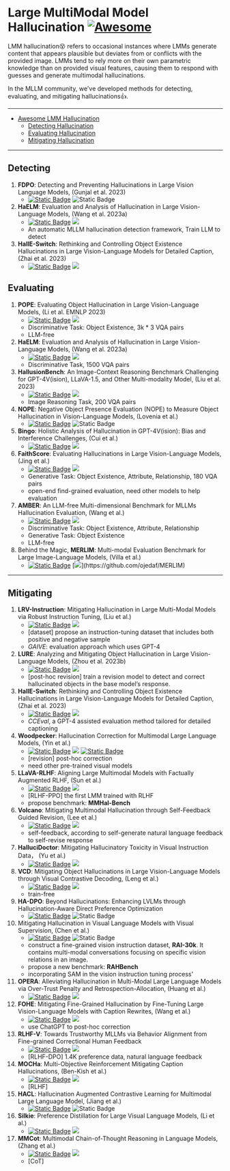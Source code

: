 # Large MultiModal Model Hallucination [![Awesome](https://cdn.rawgit.com/sindresorhus/awesome/d7305f38d29fed78fa85652e3a63e154dd8e8829/media/badge.svg)](https://github.com/sindresorhus/awesome)

LMM hallucination😵 refers to occasional instances where LMMs generate content that appears plausible but deviates from or conflicts with the provided image. 
LMMs tend to rely more on their own parametric knowledge than on provided visual features, causing them to respond with guesses and generate multimodal hallucinations.

In the MLLM community, we've developed methods for detecting, evaluating, and mitigating hallucinations👍.

---
- [Awesome LMM Hallucination](#large-multiModal-model-hallucination)
     - [Detecting Hallucination](#detecting)
     - [Evaluating Hallucination](#evaluating)
     - [Mitigating Hallucination](#mitigating)

---

## Detecting
1. **FDPO**: Detecting and Preventing Hallucinations in Large Vision Language Models, (Gunjal et al. 2023)
     - [![Static Badge](https://img.shields.io/badge/2308.06394-red?logo=arxiv)](https://arxiv.org/abs/2308.06394)  ![Static Badge](https://img.shields.io/badge/not_release-black?logo=github)
2. **HaELM**: Evaluation and Analysis of Hallucination in Large Vision-Language Models, (Wang et al. 2023a)
   - [![Static Badge](https://img.shields.io/badge/2308.15126-red?logo=arxiv)](https://arxiv.org/abs/2308.15126)   [![](https://img.shields.io/badge/HaELM-black?logo=github)](https://github.com/junyangwang0410/HaELM)
   - An automatic MLLM hallucination detection framework, Train LLM to detect
3. **HallE-Switch**: Rethinking and Controlling Object Existence Hallucinations in Large Vision-Language Models for Detailed Caption, (Zhai et al. 2023)
   - [![Static Badge](https://img.shields.io/badge/2310.01779-red?logo=arxiv)](https://arxiv.org/pdf/2310.01779v1.pdf) [![](https://img.shields.io/badge/HallE_Switch-black?logo=github)](https://github.com/bronyayang/HallE_Switch)

## Evaluating

1. **POPE**: Evaluating Object Hallucination in Large Vision-Language Models, (Li et al. EMNLP 2023)
   - [![Static Badge](https://img.shields.io/badge/2305.10355-red?logo=arxiv)](https://arxiv.org/abs/2305.10355) [![](https://img.shields.io/badge/POPE-black?logo=github)](https://github.com/AoiDragon/POPE)
   - Discriminative Task: Object Existence, 3k * 3 VQA pairs
   - LLM-free
2. **HaELM**: Evaluation and Analysis of Hallucination in Large Vision-Language Models, (Wang et al. 2023a)
   - [![Static Badge](https://img.shields.io/badge/2308.15126-red?logo=arxiv)](https://arxiv.org/abs/2308.15126)   [![](https://img.shields.io/badge/HaELM-black?logo=github)](https://github.com/junyangwang0410/HaELM)
   - Discriminative Task, 1500 VQA pairs
3. **HallusionBench**: An Image-Context Reasoning Benchmark Challenging for GPT-4V(ision), LLaVA-1.5, and Other Multi-modality Model, (Liu et al. 2023)
    - [![Static Badge](https://img.shields.io/badge/2310.14566-red?logo=arxiv)](https://arxiv.org/abs/2310.14566)  [![](https://img.shields.io/badge/HallusionBench-black?logo=github)](https://github.com/tianyi-lab/HallusionBench)
   - Image Reasoning Task, 200 VQA pairs
4. **NOPE**: Negative Object Presence Evaluation (NOPE) to Measure Object Hallucination in Vision-Language Models, (Lovenia et al.)
   - [![Static Badge](https://img.shields.io/badge/2310.05338-red?logo=arxiv)](https://arxiv.org/abs/2310.05338) ![Static Badge](https://img.shields.io/badge/not_release-black?logo=github)
5. **Bingo**: Holistic Analysis of Hallucination in GPT-4V(ision): Bias and Interference Challenges, (Cui et al.)
   - [![Static Badge](https://img.shields.io/badge/2311.03287-red?logo=arxiv)](https://arxiv.org/pdf/2311.03287) [![](https://img.shields.io/badge/Bingo-black?logo=github)](https://github.com/gzcch/Bingo)
6. **FaithScore**: Evaluating Hallucinations in Large Vision-Language Models, (Jing et al.)
   - [![Static Badge](https://img.shields.io/badge/2311.01477-red?logo=arxiv)](https://arxiv.org/pdf/2311.01477)  [![](https://img.shields.io/badge/FaithScore-black?logo=github)](https://github.com/bcdnlp/faithscore)
   - Generative Task: Object Existence, Attribute, Relationship, 180 VQA pairs
   - open-end find-grained evaluation, need other models to help evaluation
7. **AMBER**: An LLM-free Multi-dimensional Benchmark for MLLMs Hallucination Evaluation, (Wang et al.)
    - [![Static Badge](https://img.shields.io/badge/2311.07397-red?logo=arxiv)](https://arxiv.org/pdf/2311.07397)  [![](https://img.shields.io/badge/AMBER-black?logo=github)](https://github.com/junyangwang0410/amber)
    - Discriminative Task: Object Existence, Attribute, Relationship
    - Generative Task: Object Existence
    - LLM-free
8. Behind the Magic, **MERLIM**: Multi-modal Evaluation Benchmark for Large Image-Language Models, (Villa et al.)
    - [![Static Badge](https://img.shields.io/badge/2312.02219-red?logo=arxiv)](https://arxiv.org/abs/2312.02219)  [![](https://img.shields.io/badge/MERLIM--(404_now)-black?logo=github)](https://github.com/ojedaf/MERLIM)


---

## Mitigating

1. **LRV-Instruction**: Mitigating Hallucination in Large Multi-Modal Models via Robust Instruction Tuning, (Liu et al.)
   - [![Static Badge](https://img.shields.io/badge/2306.14565-red?logo=arxiv)](http://arxiv.org/abs/2306.14565)  [![](https://img.shields.io/badge/LRV--Instruction-black?logo=github)](https://github.com/FuxiaoLiu/LRV-Instruction)
   - [dataset] propose an instruction-tuning dataset that includes both positive and negative sample
   - _GAIVE_: evaluation approach which uses GPT-4
2. **LURE**: Analyzing and Mitigating Object Hallucination in Large Vision-Language Models, (Zhou et al. 2023b)
   - [![Static Badge](https://img.shields.io/badge/2310.00754-red?logo=arxiv)](https://arxiv.org/pdf/2310.00754) [![](https://img.shields.io/badge/LURE-black?logo=github)](https://github.com/YiyangZhou/LURE) 
   - [post-hoc revision] train a revision model to detect and correct hallucinated objects in the base model’s response. 
3. **HallE-Switch**: Rethinking and Controlling Object Existence Hallucinations in Large Vision-Language Models for Detailed Caption, (Zhai et al. 2023)
   - [![Static Badge](https://img.shields.io/badge/2310.01779-red?logo=arxiv)](https://arxiv.org/pdf/2310.01779)  [![](https://img.shields.io/badge/HallE_Switch-black?logo=github)](https://github.com/bronyayang/HallE_Switch)
   - _CCEval_, a GPT-4 assisted evaluation method tailored for detailed captioning
4. **Woodpecker**: Hallucination Correction for Multimodal Large Language Models, (Yin et al.)
   - [![Static Badge](https://img.shields.io/badge/2310.16045-red?logo=arxiv)](https://arxiv.org/abs/2310.16045) [![](https://img.shields.io/badge/Woodpecker-black?logo=github)](https://github.com/BradyFU/Woodpecker)  [![Static Badge](https://img.shields.io/badge/demo-yellow)](https://f252626b321420bfb1.gradio.live/)
   - [revision] post-hoc correction
   - need other pre-trained visual models
5. **LLaVA-RLHF**: Aligning Large Multimodal Models with Factually Augmented RLHF, (Sun et al.)
   - [![Static Badge](https://img.shields.io/badge/2309.14525-red?logo=arxiv)](https://arxiv.org/abs/2309.14525) [![](https://img.shields.io/badge/LLaVA--RLHF-black?logo=github)](https://github.com/llava-rlhf/LLaVA-RLHF)
   - [RLHF-PPO] the first LMM trained with RLHF
   - propose benchmark: **MMHal-Bench**
6. **Volcano**: Mitigating Multimodal Hallucination through Self-Feedback Guided Revision, (Lee et al.)
   - [![Static Badge](https://img.shields.io/badge/2311.07362-red?logo=arxiv)](https://arxiv.org/abs/2311.07362) [![](https://img.shields.io/badge/Volcano-black?logo=github)](https://github.com/kaistAI/Volcano)
   - self-feedback, according to self-generate natural language feedback to self-revise response
7. **HalluciDoctor**: Mitigating Hallucinatory Toxicity in Visual Instruction Data， (Yu et al.)
   - [![Static Badge](https://img.shields.io/badge/2311.13614-red?logo=arxiv)](https://arxiv.org/abs/2311.13614) [![](https://img.shields.io/badge/HalluciDoctor-black?logo=github)](https://github.com/Yuqifan1117/HalluciDoctor)
8. **VCD**: Mitigating Object Hallucinations in Large Vision-Language Models through Visual Contrastive Decoding, (Leng et al.)
   - [![Static Badge](https://img.shields.io/badge/2311.16922-red?logo=arxiv)](https://arxiv.org/abs/2311.16922) [![](https://img.shields.io/badge/VCD-black?logo=github)](https://github.com/DAMO-NLP-SG/VCD)
   - train-free
9. **HA-DPO**: Beyond Hallucinations: Enhancing LVLMs through Hallucination-Aware Direct Preference Optimization
   - [![Static Badge](https://img.shields.io/badge/2311.16839-red?logo=arxiv)](https://arxiv.org/abs/2311.16839) ![Static Badge](https://img.shields.io/badge/not_release-black?logo=github)
10. Mitigating Hallucination in Visual Language Models with Visual Supervision, (Chen et al.)
    - [![Static Badge](https://img.shields.io/badge/2311.16479-red?logo=arxiv)](https://arxiv.org/abs/2311.16479) ![Static Badge](https://img.shields.io/badge/not_release-black?logo=github)
    - construct a fine-grained vision instruction dataset, **RAI-30k**. It contains multi-modal conversations focusing on specific vision relations in an image.
    - propose a new benchmark: **RAHBench**
    - incorporating SAM in the vision instruction tuning process'
11. **OPERA**: Alleviating Hallucination in Multi-Modal Large Language Models via Over-Trust Penalty and Retrospection-Allocation, (Huang et al.)
    - [![Static Badge](https://img.shields.io/badge/2311.17911-red?logo=arxiv)](https://arxiv.org/abs/2311.17911) [![](https://img.shields.io/badge/OPERA-black?logo=github)](https://github.com/shikiw/OPERA)
12. **FOHE**: Mitigating Fine-Grained Hallucination by Fine-Tuning Large Vision-Language Models with Caption Rewrites, (Wang et al.)
    - [![Static Badge](https://img.shields.io/badge/2312.01701-red?logo=arxiv)](https://arxiv.org/abs/2312.01701) [![](https://img.shields.io/badge/FOHE-black?logo=github)](https://github.com/Anonymousanoy/FOHE)
    - use ChatGPT to post-hoc correction
13. **RLHF-V**: Towards Trustworthy MLLMs via Behavior Alignment from Fine-grained Correctional Human Feedback
    - [![Static Badge](https://img.shields.io/badge/2312.00849-red?logo=arxiv)](https://arxiv.org/abs/2312.00849) [![](https://img.shields.io/badge/RLHF--V-black?logo=github)](https://github.com/RLHF-V/RLHF-V)
    - [RLHF-DPO] 1.4K preference data, natural language feedback
14. **MOCHa**: Multi-Objective Reinforcement Mitigating Caption Hallucinations, (Ben-Kish et al.)
    - [![Static Badge](https://img.shields.io/badge/2312.03631-red?logo=arxiv)](https://arxiv.org/abs/2312.03631) [![](https://img.shields.io/badge/Mocha-black?logo=github)](https://github.com/assafbk/mocha_code)
    - [RLHF]
15. **HACL**: Hallucination Augmented Contrastive Learning for Multimodal Large Language Model, (Jiang et al.)
    - [![Static Badge](https://img.shields.io/badge/2312.06968-red?logo=arxiv)](https://arxiv.org/abs/2312.06968) ![Static Badge](https://img.shields.io/badge/not_release-black?logo=github)
16. **Silkie**: Preference Distillation for Large Visual Language Models, (Li et al.)
    - [![Static Badge](https://img.shields.io/badge/2312.10665-red?logo=arxiv)](https://arxiv.org/abs/2312.10665) [![](https://img.shields.io/badge/Silkie-black?logo=github)](https://github.com/vlf-silkie/VLFeedback)
17. **MMCot**: Multimodal Chain-of-Thought Reasoning in Language Models, (Zhang et al.)
     - [![Static Badge](https://img.shields.io/badge/2302.00923-red?logo=arxiv)](https://arxiv.org/abs/2302.00923) [![](https://img.shields.io/badge/mm--cot-black?logo=github)](https://github.com/amazon-science/mm-cot)
     - [CoT]






